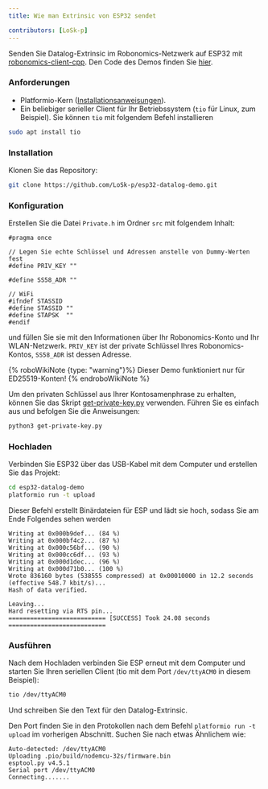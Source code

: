 ```yaml
---
title: Wie man Extrinsic von ESP32 sendet

contributors: [LoSk-p]
---
```


Senden Sie Datalog-Extrinsic im Robonomics-Netzwerk auf ESP32 mit [robonomics-client-cpp](https://github.com/airalab/robonomics-client-cpp). Den Code des Demos finden Sie [hier](https://github.com/LoSk-p/esp32-datalog-demo).

### Anforderungen

* Platformio-Kern ([Installationsanweisungen](https://docs.platformio.org/en/latest/core/installation/methods/installer-script.html)).
* Ein beliebiger serieller Client für Ihr Betriebssystem (`tio` für Linux, zum Beispiel). Sie können `tio` mit folgendem Befehl installieren
```bash
sudo apt install tio
```
### Installation
Klonen Sie das Repository:
```bash
git clone https://github.com/LoSk-p/esp32-datalog-demo.git
```
### Konfiguration
Erstellen Sie die Datei `Private.h` im Ordner `src` mit folgendem Inhalt:
```
#pragma once

// Legen Sie echte Schlüssel und Adressen anstelle von Dummy-Werten fest
#define PRIV_KEY ""

#define SS58_ADR ""

// WiFi
#ifndef STASSID
#define STASSID ""
#define STAPSK  ""
#endif
```
und füllen Sie sie mit den Informationen über Ihr Robonomics-Konto und Ihr WLAN-Netzwerk. `PRIV_KEY` ist der private Schlüssel Ihres Robonomics-Kontos, `SS58_ADR` ist dessen Adresse.

{% roboWikiNote {type: "warning"}%} Dieser Demo funktioniert nur für ED25519-Konten!
{% endroboWikiNote %}


Um den privaten Schlüssel aus Ihrer Kontosamenphrase zu erhalten, können Sie das Skript [get-private-key.py](https://github.com/LoSk-p/esp32-datalog-demo/blob/main/get-private-key.py) verwenden. Führen Sie es einfach aus und befolgen Sie die Anweisungen:
```bash
python3 get-private-key.py
```

### Hochladen
Verbinden Sie ESP32 über das USB-Kabel mit dem Computer und erstellen Sie das Projekt:
```bash
cd esp32-datalog-demo
platformio run -t upload
```
Dieser Befehl erstellt Binärdateien für ESP und lädt sie hoch, sodass Sie am Ende Folgendes sehen werden
```
Writing at 0x000b9def... (84 %)
Writing at 0x000bf4c2... (87 %)
Writing at 0x000c56bf... (90 %)
Writing at 0x000cc6df... (93 %)
Writing at 0x000d1dec... (96 %)
Writing at 0x000d71b0... (100 %)
Wrote 836160 bytes (538555 compressed) at 0x00010000 in 12.2 seconds (effective 548.7 kbit/s)...
Hash of data verified.

Leaving...
Hard resetting via RTS pin...
=========================== [SUCCESS] Took 24.08 seconds ===========================
```

### Ausführen

Nach dem Hochladen verbinden Sie ESP erneut mit dem Computer und starten Sie Ihren seriellen Client (tio mit dem Port `/dev/ttyACM0` in diesem Beispiel):
```bash
tio /dev/ttyACM0
```
Und schreiben Sie den Text für den Datalog-Extrinsic.

Den Port finden Sie in den Protokollen nach dem Befehl `platformio run -t upload` im vorherigen Abschnitt. Suchen Sie nach etwas Ähnlichem wie:
```
Auto-detected: /dev/ttyACM0
Uploading .pio/build/nodemcu-32s/firmware.bin
esptool.py v4.5.1
Serial port /dev/ttyACM0
Connecting.......
```